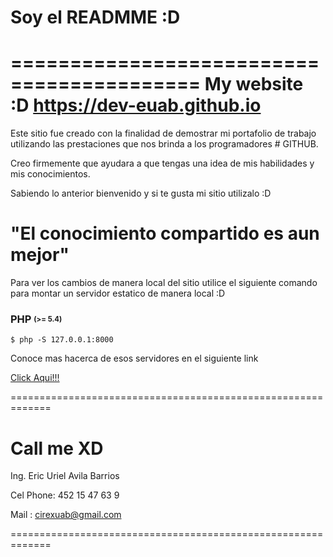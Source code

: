 # Soy el READMME :D
==========================================
My website :D https://dev-euab.github.io
============================================================
Este sitio fue creado con la finalidad de demostrar mi portafolio de trabajo utilizando 
las prestaciones que nos brinda a los programadores # GITHUB.

Creo firmemente que ayudara a que tengas una idea de mis habilidades y mis conocimientos.


Sabiendo lo anterior bienvenido y si te gusta mi sitio utilizalo :D 

"El conocimiento compartido es aun mejor"
=============================================================

Para ver los cambios de manera local del sitio utilice el siguiente comando
para montar un servidor estatico de manera local :D

### PHP <sub><sup>(>= 5.4)</sup></sub>

```shell
$ php -S 127.0.0.1:8000
```

Conoce mas hacerca de esos servidores en el siguiente link

[Click Aqui!!!](https://gist.github.com/willurd/5720255)


=============================================================

# Call me XD

Ing. Eric Uriel Avila Barrios

Cel Phone: 452 15 47 63 9

Mail : cirexuab@gmail.com

=============================================================
